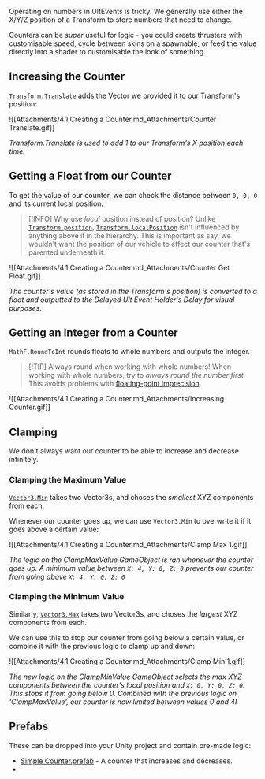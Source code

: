 Operating on numbers in UltEvents is tricky. We generally use either the X/Y/Z position of a Transform to store numbers that need to change.

Counters can be *super* useful for logic - you could create thrusters with customisable speed, cycle between skins on a spawnable, or feed the value directly into a shader to customisable the look of something.

## Increasing the Counter

[`Transform.Translate`](https://docs.unity3d.com/6000.0/Documentation/ScriptReference/Transform.Translate.html) adds the Vector we provided it to our Transform's position:

![[Attachments/4.1 Creating a Counter.md_Attachments/Counter Translate.gif]]

*Transform.Translate is used to add 1 to our Transform's X position each time.*

## Getting a Float from our Counter

To get the value of our counter, we can check the distance between `0, 0, 0` and its current local position.

> [!INFO] Why use *local* position instead of position?
> Unlike [`Transform.position`](https://docs.unity3d.com/6000.0/Documentation/ScriptReference/Transform-position.html), [`Transform.localPosition`](https://docs.unity3d.com/6000.0/Documentation/ScriptReference/Transform-localPosition.html) isn't influenced by anything above it in the hierarchy. This is important as say, we wouldn't want the position of our vehicle to effect our counter that's parented underneath it.

![[Attachments/4.1 Creating a Counter.md_Attachments/Counter Get Float.gif]]

*The counter's value (as stored in the Transform's position) is converted to a float and outputted to the Delayed Ult Event Holder's Delay for visual purposes.*

## Getting an Integer from a Counter

`MathF.RoundToInt` rounds floats to whole numbers and outputs the integer.

> [!TIP] Always round when working with whole numbers!
> When working with whole numbers, try to *always round the number first.* This avoids problems with [floating-point imprecision](https://timothybramlett.com/floating-point-imprecision/).

![[Attachments/4.1 Creating a Counter.md_Attachments/Increasing Counter.gif]]

## Clamping

We don't always want our counter to be able to increase and decrease infinitely.

### Clamping the Maximum Value

[`Vector3.Min`](https://docs.unity3d.com/6000.0/Documentation/ScriptReference/Vector3.Min.html) takes two Vector3s, and choses the *smallest* XYZ components from each.

Whenever our counter goes up, we can use `Vector3.Min` to overwrite it if it goes above a certain value: 

![[Attachments/4.1 Creating a Counter.md_Attachments/Clamp Max 1.gif]]

*The logic on the ClampMaxValue GameObject is ran whenever the counter goes up. A minimum value between `X: 4, Y: 0, Z: 0` prevents our counter from going above `X: 4, Y: 0, Z: 0`*

### Clamping the Minimum Value

Similarly, [`Vector3.Max`](https://docs.unity3d.com/6000.0/Documentation/ScriptReference/Vector3.Max.html) takes two Vector3s, and choses the *largest* XYZ components from each.

We can use this to stop our counter from going below a certain value, or combine it with the previous logic to clamp up and down:

![[Attachments/4.1 Creating a Counter.md_Attachments/Clamp Min 1.gif]]

*The new logic on the ClampMinValue GameObject selects the max XYZ components between the counter's local position and `X: 0, Y: 0, Z: 0`. This stops it from going below 0. Combined with the previous logic on 'ClampMaxValue', our counter is now limited between values 0 and 4!*

## Prefabs

These can be dropped into your Unity project and contain pre-made logic:

- [Simple Counter.prefab](https://github.com/Lava-Pals/bl-ult-cookbook/blob/f87adcee42eddb4d4c1c3020c66b3d37e9598709/resources/4.1%20creating%20a%20counter/SimpleCounter.prefab) -  A counter that increases and decreases.
- 